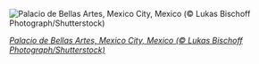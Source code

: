 
![Palacio de Bellas Artes, Mexico City, Mexico (© Lukas Bischoff Photograph/Shutterstock)](https://cn.bing.com//th?id=OHR.PalacioArtes_EN-US2524377333_1920x1080.jpg&rf=LaDigue_1920x1080.jpg&pid=hp)

*[Palacio de Bellas Artes, Mexico City, Mexico (© Lukas Bischoff Photograph/Shutterstock)](https://www.bing.com/search?q=Palacio+de+Bellas+Artes+Mexico+City&form=hpcapt&filters=HpDate%3a%2220210916_0700%22)*
